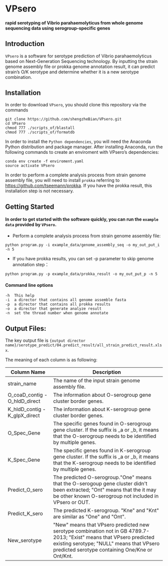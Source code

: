 # VPsero
#### rapid serotyping of  Vibrio parahaemolyticus from whole genome sequencing data using serogroup-specific genes

## Introduction

`VPsero` is a software for serotype prediction of Vibrio parahaemolyticus based on Next-Generation 
Sequencing technology. By inputting the strain genome assembly file or prokka genome annotation result, 
it can predict strain’s O/K serotype and determine whether it is a new serotype combination.

## Installation

In order to download `VPsero`, you should clone this repository via the commands

```
git clone https://github.com/shengzheBian/VPsero.git
cd VPsero
chmod 777 ./scripts_of/blastall
chmod 777 ./scripts_of/formatdb
```
In order to install the `Python dependencies`, 
you will need the Anaconda Python distribution and package manager. After installing Anaconda, run the following commands to create an
enviroment with VPsero’s dependencies:

```
conda env create -f enviroment.yaml
source activate VPsero
```

In order to perform a complete analysis process from strain genome assembly file,
you will need to install `prokka` referring to https://github.com/tseemann/prokka. If you have the prokka result, this installation step is not necessary.
## Getting Started
#### In order to get started with the software quickly, you can run the `example data` provided by `VPsero`.

* Perform a complete analysis process from strain genome assembly file:
```
python program.py -i example_data/genome_assembly_seq -o my_out_put_i  -n 5
```
* If you have prokka results, you can set -p parameter to skip genome annotation step：
```
python program.py -p example_data/prokka_result -o my_out_put_p -n 5
```

#### Command line options
```
-h  This help
-i  a director that contains all genome assemble fasta
-p  a director that contains all prokka results
-o  a director that generate analyze result
-n  set the thread number when genome annotate
```

## Output Files:
The key output file is `{output director name}/serotype_predict/04.predict_result/all_strain_predict_result.xlsx`.

The meaning of each column is as following:

| Column Name | Description |
| --------- | ----------- |
| strain_name | The name of the input strain genome assembly file. |
| O_coaD_contig - O_hldD_direct | The information about O-serogroup gene cluster border genes. |
| K_hldD_contig - K_glpX_direct | The information about K-serogroup gene cluster border genes. |
| O_Spec_Gene | The specific genes found in O-serogroup gene cluster. If the suffix is _a or _b, it means that the O-serogroup needs to be identified by multiple genes. |
| K_Spec_Gene | The specific genes found in K-serogroup gene cluster. If the suffix is _a or _b, it means that the K-serogroup needs to be identified by multiple genes. |
| Predict_O_sero | The predicted O-serogroup."One" means that the O-serogoup gene cluster didn't been extracted; "Ont" means that the it may be other known O-serogroup not included in VPsero or OUT. |
| Predict_K_sero | The predicted K-serogroup. "Kne" and "Knt" are similar as "One" and "Ont". |
| New_serotype | "New" means that VPsero predicted new serotype combination not in GB 4789.7-2013; "Exist" means that VPsero predicted existing serotype; "NULL" means that VPsero predicted serotype containing One/Kne or Ont/Knt. |

